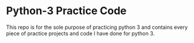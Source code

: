 
# Python-3 Practice Code

This repo is for the sole purpose of practicing python 3 and contains every piece of practice projects and code I have done for python 3.
